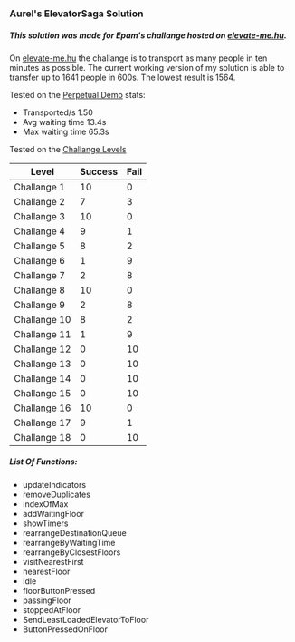### Aurel's ElevatorSaga Solution

##### This solution was made for Epam's challange hosted on [elevate-me.hu](http://www.elevate-me.hu). 
On [elevate-me.hu](http://www.elevate-me.hu) the challange is to transport as many people in ten minutes as possible.
The current working version of my solution is able to transfer up to 1641 people in 600s. The lowest result is 1564.

Tested on the [Perpetual Demo](http://play.elevatorsaga.com/#challenge=19)
stats:
* Transported/s 1.50
* Avg waiting time 13.4s
* Max waiting time 65.3s
 
Tested on the [Challange Levels](http://play.elevatorsaga.com/#challenge=1)

Level | Success | Fail
------------ | ------------- | ------------
Challange 1 | 10 | 0
Challange 2 | 7 | 3
Challange 3 | 10 | 0
Challange 4 | 9 | 1
Challange 5 | 8 | 2 
Challange 6 | 1 | 9
Challange 7 | 2 | 8
Challange 8 | 10 | 0
Challange 9 | 2 | 8
Challange 10 | 8 | 2
Challange 11 | 1 | 9
Challange 12 | 0 | 10
Challange 13 | 0 | 10
Challange 14 | 0 | 10
Challange 15 | 0 | 10 
Challange 16 | 10 | 0
Challange 17 | 9 | 1
Challange 18 | 0 | 10


##### List Of Functions:
  * updateIndicators
  * removeDuplicates
  * indexOfMax
  * addWaitingFloor
  * showTimers
  * rearrangeDestinationQueue
  * rearrangeByWaitingTime
  * rearrangeByClosestFloors
  * visitNearestFirst
  * nearestFloor
  * idle
  * floorButtonPressed
  * passingFloor
  * stoppedAtFloor
  * SendLeastLoadedElevatorToFloor
  * ButtonPressedOnFloor

